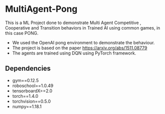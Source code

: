 # MultiAgent-Pong

This is a ML Project done to demonstrate Multi Agent Competitive , Cooperative and Transition behaviors in Trained AI using common games, in this case PONG.
- We used the OpenAI pong environment to demonstrate the behaviour.
- The project is based on the paper https://arxiv.org/abs/1511.08779
- The agents are trained using DQN using PyTorch framework.
## Dependencies 
- gym==0.12.5
- roboschool==1.0.49
- tensorboardX==2.0
- torch==1.4.0
- torchvision==0.5.0
- numpy==1.18.1
